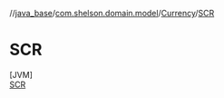 //[java_base](../../../../index.md)/[com.shelson.domain.model](../../index.md)/[Currency](../index.md)/[SCR](index.md)

# SCR

[JVM]\
[SCR](index.md)
